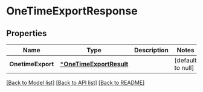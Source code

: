 # OneTimeExportResponse

## Properties
Name | Type | Description | Notes
------------ | ------------- | ------------- | -------------
**OnetimeExport** | [***OneTimeExportResult**](OneTimeExportResult.md) |  | [default to null]

[[Back to Model list]](../README.md#documentation-for-models) [[Back to API list]](../README.md#documentation-for-api-endpoints) [[Back to README]](../README.md)

